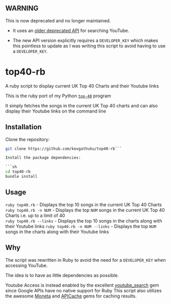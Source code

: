 ## WARNING

This is now deprecated and no longer maintained.

- It uses an [older deprecated API](https://github.com/grosser/youtube_search/issues/12) for searching YouTube.

- The new API version explicitly requires a `DEVELOPER_KEY` which makes this pointless
to update as I was writing this script to avoid having to use a `DEVELOPER_KEY`.


# top40-rb
A ruby script to display current UK Top 40 Charts and their Youtube links

This is the ruby port of my Python [`top-40`](https://github.com/kevgathuku/top40) program

It simply fetches the songs in the current UK Top 40 charts and can also display their Youtube links on the command line

## Installation

Clone the repository:

```sh
git clone https://github.com/kevgathuku/top40-rb```

Install the package dependencies:

```sh
cd top40-rb
bundle install
```

## Usage

`ruby top40.rb`                  - Displays the top 10 songs in the current UK Top 40 Charts  
`ruby top40.rb -n NUM`           - Displays the top `NUM` songs in the current UK Top 40 Charts
                                   i.e. up to a limit of 40  
`ruby top40.rb --links`   - Displays the top 10 songs in the charts along with their Youtube links
`ruby top40.rb -n NUM --links`   - Displays the top `NUM` songs in the charts along with their Youtube links  

## Why

The script was rewritten in Ruby to avoid the need for a `DEVELOPER_KEY` when accessing YouTube.

The idea is to have as little dependencies as possible.

Youtube Access is instead enabled by the excellent [youtube_search](https://rubygems.org/gems/youtube_search) gem
since Google APIs have no native support for Ruby
This script also utilizes the awesome [Moneta](https://rubygems.org/gems/moneta) and [APICache](https://rubygems.org/gems/api_cache) gems for caching results.
